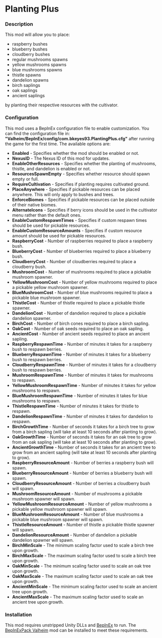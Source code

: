 # Planting Plus
### Description
This mod will allow you to place:
 - raspberry bushes
 - blueberry bushes
 - cloudberry bushes
 - regular mushrooms spawns
 - yellow mushrooms spawns
 - blue mushrooms spawns
 - thistle spawns
 - dandelion spawns
 - birch saplings
 - oak saplings
 - ancient saplings

by planting their respective resources with the cultivator.

### Configuration
This mod uses a BepInEx configuration file to enable customization. You can find the configuration file in: **"Valheim/BepInEx/config/com.bkeyes93.PlantingPlus.cfg"** after running the game for the first time. The available options are:
 - **Enabled** - Specifies whether the mod should be enabled or not.
 - **NexusID** - The Nexus ID of this mod for updates.
 - **EnableOtherResources** - Specifies whether the planting of mushrooms, thistle, and dandelion is enabled or not.
 - **ResourcesSpawnEmpty** - Specifies whether resource should spawn empty or full.
 - **RequireCultivation** - Specifies if planting requires cultivated ground.
 - **PlaceAnywhere** - Specifies if pickable resources can be placed anywhere. This will only apply to bushes and trees.
 - **EnforceBiomes** - Specifies if pickable resources can be placed outside of their native biomes.
 - **AlternateIcons** - Specifies if berry icons should be used in the cultivator menu rather than the default ones.
 - **EnableCustomRespawnTimes** - Specifies if custom respawn times should be used for pickable resources.
 - **EnableCustomResourceAmounts** - Specifies if custom resource amount should be used for pickable resources.
 - **RaspberryCost** - Number of raspberries required to place a raspberry bush.
 - **BlueberryCost** - Number of blueberries required to place a blueberry bush.
 - **CloudberryCost** - Number of cloudberries required to place a cloudberry bush.
 - **MushroomCost** - Number of mushrooms required to place a pickable mushroom spawner.
 - **YellowMushroomCost** - Number of yellow mushrooms required to place a pickable yellow mushroom spawner.
 - **BlueMushroomCost** - Number of blue mushrooms required to place a pickable blue mushroom spawner.
 - **ThistleCost** - Number of thistle required to place a pickable thistle spawner.
 - **DandelionCost** - Number of dandelion required to place a pickable dandelion spawner.
 - **BirchCost** - Number of birch cones required to place a birch sapling.
 - **OakCost** - Number of oak seeds required to place an oak sapling.
 - **AncientCost** - Number of ancient seeds required to place an ancient sapling.
 - **RaspberryRespawnTime** - Number of minutes it takes for a raspberry bush to respawn berries.
 - **BlueberryRespawnTime** - Number of minutes it takes for a blueberry bush to respawn berries.
 - **CloudberryRespawnTime** - Number of minutes it takes for a cloudberry bush to respawn berries.
 - **MushroomRespawnTime** - Number of minutes it takes for mushrooms to respawn.
 - **YellowMushroomRespawnTime** - Number of minutes it takes for yellow mushrooms to respawn.
 - **BlueMushroomRespawnTime** - Number of minutes it takes for blue mushrooms to respawn.
 - **ThistleRespawnTime** - Number of minutes it takes for thistle to respawn.
 - **DandelionRespawnTime** - Number of minutes it takes for dandelion to respawn.
 - **BirchGrowthTime** - Number of seconds it takes for a birch tree to grow from a birch sapling (will take at least 10 seconds after planting to grow).
 - **OakGrowthTime** - Number of seconds it takes for an oak tree to grow from an oak sapling (will take at least 10 seconds after planting to grow).
 - **AncientGrowthTime** - Number of seconds it takes for an ancient tree to grow from an ancient sapling (will take at least 10 seconds after planting to grow).
 - **RaspberryResourceAmount** - Number of berries a raspberry bush will spawn.
 - **BlueberryResourceAmount** - Number of berries a blueberry bush will spawn.
 - **CloudberryResourceAmount** - Number of berries a cloudberry bush will spawn.
 - **MushroomResourceAmount** - Number of mushrooms a pickable mushroom spawner will spawn.
 - **YellowMushroomResourceAmount** - Number of yellow mushrooms a pickable yellow mushroom spawner will spawn.
 - **BlueMushroomResourceAmount** - Number of blue mushrooms a pickable blue mushroom spawner will spawn.
 - **ThistleResourceAmount** - Number of thistle a pickable thistle spawner will spawn.
 - **DandelionResourceAmount** - Number of dandelion a pickable dandelion spawner will spawn.
 - **BirchMinScale** - The minimum scaling factor used to scale a birch tree upon growth.
 - **BirchMaxScale** - The maximum scaling factor used to scale a birch tree upon growth.
 - **OakMinScale** - The minimum scaling factor used to scale an oak tree upon growth.
 - **OakMaxScale** - The maximum scaling factor used to scale an oak tree upon growth.
 - **AncientMinScale** - The minimum scaling factor used to scale an ancient tree upon growth.
 - **AncientMaxScale** - The maximum scaling factor used to scale an ancient tree upon growth.
### Installation
This mod requires unstripped Unity DLLs and [BepInEx](https://github.com/BepInEx/BepInEx/releases) to run. The [BepInExPack Valheim](https://valheim.thunderstore.io/package/denikson/BepInExPack_Valheim/) mod can be installed to meet these requirements.
